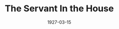 ---
title: The Servant In the House
date: 1927-03-15
closing_date: 1927-03-16
layout: productions
featured_image:
image_caption:
image_credit:
playbill:
category:
Theatre: Theatre Jacksonville
cast:
- Rogers: Bart Nason
- Mr. Robert Smith: Burton Barrs
- Manson: Frank Dearing
- The Reverend William Smythe: J.H. Pratt
- Mary: Mary Lou Sanderson
- Auntie: Muriel Parkes
- James Ponsonby Makeshyfte, D.D: Ted Silber
crew:
- Director: Tracy L'Engle
- Lighting: Martha Race
- Costumes: Anne C. Lalor
- Props: Carolyn Bisbee
- Set painting: Birsa Shepard
- Set construction:
  - Gordon McCauley
  - Karl Bardin
  - L.B. Pratt
- Cushion Design and Construction: Monserrat Carles
understudies:
orchestra:
external_links:
---